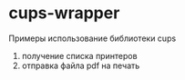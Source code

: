 # cups-wrapper

Примеры использование библиотеки cups

1. получение списка принтеров
2. отправка файла pdf на печать
